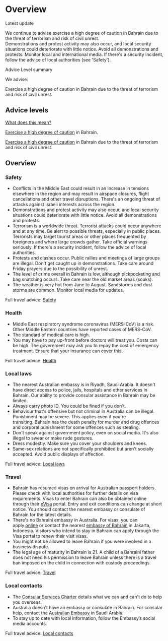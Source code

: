 # Overview

Latest update

We continue to advise exercise a high degree of caution in Bahrain due to the threat of terrorism and risk of civil unrest.  
Demonstrations and protest activity may also occur, and local security situations could deteriorate with little notice. Avoid all demonstrations and protests. Monitor local and international media. If there's a security incident, follow the advice of local authorities (see 'Safety').

Advice Level summary

We advise:

Exercise a high degree of caution in Bahrain due to the threat of terrorism and risk of civil unrest.

## Advice levels

[What does this mean?](/before-you-go/travel-advice-explained/)

[Exercise a high degree of caution](https://www.smartraveller.gov.au/consular-services/travel-advice-explained#level2) in Bahrain.

[Exercise a high degree of caution](https://www.smartraveller.gov.au/consular-services/travel-advice-explained#level2) in Bahrain due to the threat of terrorism and risk of civil unrest.

## Overview

### Safety

* Conflicts in the Middle East could result in an increase in tensions elsewhere in the region and may result in airspace closures, flight cancellations and other travel disruptions. There's an ongoing threat of attacks against Israeli interests across the region.
* Demonstrations and protest activity may also occur, and local security situations could deteriorate with little notice. Avoid all demonstrations and protests.
* Terrorism is a worldwide threat. Terrorist attacks could occur anywhere and at any time. Be alert to possible threats, especially in public places. Terrorists may target tourist areas or other places frequented by foreigners and where large crowds gather. Take official warnings seriously. If there's a security incident, follow the advice of local authorities.
* Protests and clashes occur. Public rallies and meetings of large groups are illegal. Don't get caught up in demonstrations. Take care around Friday prayers due to the possibility of unrest.
* The level of crime overall in Bahrain is low, although pickpocketing and bag snatching occurs. Take care near the old market areas (souks).
* The weather is very hot from June to August. Sandstorms and dust storms are common. Monitor local media for updates.

Full travel advice: [Safety](#safety)

### Health

* Middle East respiratory syndrome coronavirus (MERS-CoV) is a risk. Other Middle Eastern countries have reported cases of MERS-CoV.
* The standard of medical care is high.
* You may have to pay up-front before doctors will treat you. Costs can be high. The government may ask you to repay the cost of emergency treatment. Ensure that your insurance can cover this.

Full travel advice: [Health](#health)

### Local laws

* The nearest Australian embassy is in Riyadh, Saudi Arabia. It doesn't have direct access to police, jails, hospitals and other services in Bahrain. Our ability to provide consular assistance in Bahrain may be limited.
* Always carry photo ID. You could be fined if you don't.
* Behaviour that's offensive but not criminal in Australia can be illegal. Punishment may be severe. This applies even if you're transiting. Bahrain has the death penalty for murder and drug offences and corporal punishment for some offences such as stealing.
* Don't speak against government policy, even on social media. It's also illegal to swear or make rude gestures.
* Dress modestly. Make sure you cover your shoulders and knees.
* Same-sex relations are not specifically prohibited but aren't socially accepted. Avoid public displays of affection.

Full travel advice: [Local laws](#local-laws)

### Travel

* Bahrain has resumed visas on arrival for Australian passport holders. Please check with local authorities for further details on visa requirements. Visas to enter Bahrain can also be obtained online through their [eVisa](http://www.evisa.gov.bh/) portal. Entry and exit conditions can change at short notice. You should contact the nearest embassy or consulate of Bahrain for the latest details.
* There's no Bahraini embassy in Australia. For visas, you can apply [online](http://www.evisa.gov.bh/) or contact the nearest [embassy of Bahrain](https://www.mofa.gov.bh/Default.aspx?tabid=11995) in Jakarta, Indonesia. Visitors who intend to stay in Bahrain can apply through the Visa portal to renew their visit visas.
* You might not be allowed to leave Bahrain if you were involved in a business dispute.
* The legal age of maturity in Bahrain is 21. A child of a Bahraini father does not need his permission to leave Bahrain unless there is a travel ban imposed on the child in connection with custody proceedings.

Full travel advice: [Travel](#travel)

### Local contacts

* The [Consular Services Charter](/consular-services/consular-services-charter "Consular Services Charter") details what we can and can't do to help you overseas.
* Australia doesn't have an embassy or consulate in Bahrain. For consular help, contact the [Australian Embassy](https://saudiarabia.embassy.gov.au/) in Saudi Arabia.
* To stay up to date with local information, follow the Embassy’s social media accounts.

Full travel advice: [Local contacts](#local-contacts)